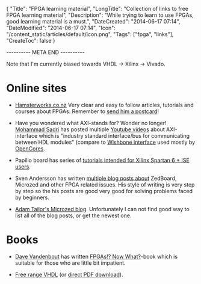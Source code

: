 {
    "Title": "FPGA learning material",
    "LongTitle": "Collection of links to free FPGA learning material",
    "Description": "While trying to learn to use FPGAs, good learning material is a must.",
    "DateCreated": "2014-06-17 07:14",
    "DateModified": "2014-06-17 07:14",
    "Icon": "/content_static/articles/default/icon.png",
    "Tags": ["fpga", "links"],
    "CreateToc": false
}

---------- META END ----------

Note that I'm currently biased towards VHDL -> Xilinx -> Vivado.

# Online sites

- [Hamsterworks.co.nz](http://hamsterworks.co.nz/mediawiki/index.php/Main_Page) Very clear and easy to follow articles, tutorials and courses about FPGAs. Remember to [send him a postcard](http://hamsterworks.co.nz/mediawiki/index.php/Module_20#Ready_to_carry_on.3F)!

- Have you wondered what AXI-stands for? Wonder no longer! [Mohammad Sadri](http://www.googoolia.com/wp/) has posted multiple [Youtube videos](http://www.youtube.com/user/mamsadegh2/videos) about AXI-interface which is "industry standard interface/bus for communicating between HDL modules" (compare to [Wishbone interface](http://en.wikipedia.org/wiki/Wishbone_(computer_bus)) used mostly by [OpenCores](http://opencores.org/).

- Papilio board has series of [tutorials intended for Xilinx Spartan 6 + ISE users](http://papilio.cc/index.php?n=Papilio.Learning).

- Sven Andersson has written [multiple blog posts about](http://svenand.blogdrive.com/) ZedBoard, Microzed and other FPGA related issues. His style of writing is very step by step so the his posts are good very good for solving problems faced by beginners.

- [Adam Tailor's Microzed blog](http://forums.xilinx.com/t5/Xcell-Daily-Blog/Adam-Taylor-s-MicroZed-Chronicles-Part-37-Driving-Adafruit-RGB/ba-p/476332). Unfortunately I can not find good way to list all of the blog posts, or get the newest one.

# Books

- [Dave Vandenbout](http://www.xess.com/tutorials/) has written [FPGAs!? Now What?](http://www.xess.com/static/media/appnotes/FpgasNowWhatBook.pdf)-book which is suitable for those who are little bit impatient.

- [Free range VHDL](http://www.freerangefactory.org/site/pmwiki.php/Main/Books) (or [direct PDF download](http://www.freerangefactory.org/dl/free_range_vhdl.pdf)).
